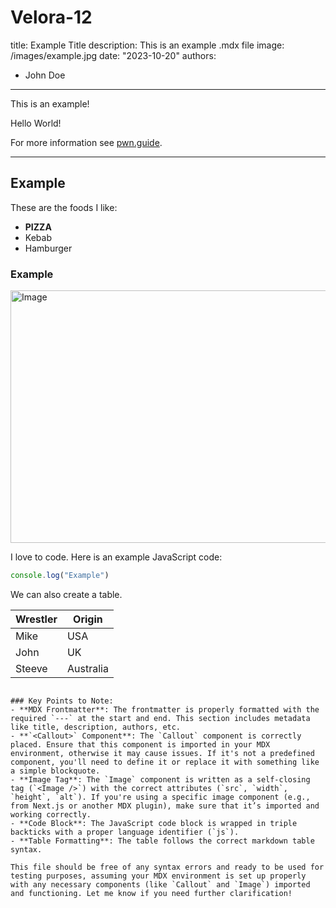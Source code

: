 # Velora-12


title: Example Title
description: This is an example .mdx file
image: /images/example.jpg
date: "2023-10-20"
authors:
  - John Doe
---

<Callout>
  This is an example!
</Callout>

Hello World!

For more information see [pwn.guide](https://pwn.guide).

---

## Example

These are the foods I like:

- **PIZZA**
- Kebab
- Hamburger

### Example

<Image
  src="/images/example.jpg"
  width="690"
  height="404"
  alt="Image"
/>

I love to code. Here is an example JavaScript code:

```js
console.log("Example")
```

We can also create a table.

| Wrestler                | Origin       |
| ----------------------- | ------------ |
| Mike                    | USA          |
| John                    | UK           |
| Steeve                  | Australia    |
```

### Key Points to Note:
- **MDX Frontmatter**: The frontmatter is properly formatted with the required `---` at the start and end. This section includes metadata like title, description, authors, etc.
- **`<Callout>` Component**: The `Callout` component is correctly placed. Ensure that this component is imported in your MDX environment, otherwise it may cause issues. If it's not a predefined component, you'll need to define it or replace it with something like a simple blockquote.
- **Image Tag**: The `Image` component is written as a self-closing tag (`<Image />`) with the correct attributes (`src`, `width`, `height`, `alt`). If you're using a specific image component (e.g., from Next.js or another MDX plugin), make sure that it’s imported and working correctly.
- **Code Block**: The JavaScript code block is wrapped in triple backticks with a proper language identifier (`js`).
- **Table Formatting**: The table follows the correct markdown table syntax.

This file should be free of any syntax errors and ready to be used for testing purposes, assuming your MDX environment is set up properly with any necessary components (like `Callout` and `Image`) imported and functioning. Let me know if you need further clarification!
